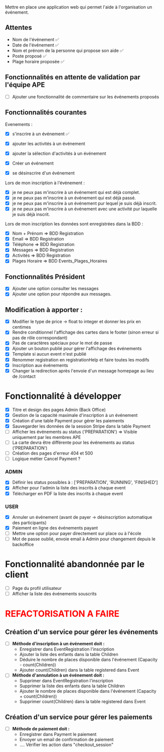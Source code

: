 
Mettre en place une application web qui permet l'aide à l'organisation un événement.

## Attentes
- Nom de l'événement ✅
- Date de l'événement ✅
- Nom et prénom de la personne qui propose son aide ✅
- Poste proposé ✅
- Plage horaire proposée ✅

## Fonctionnalités en attente de validation par l'équipe APE
- [ ] Ajouter une fonctionnalité de commentaire sur les événements proposés

## Fonctionnalités courantes
Evenements :
- [x] s'inscrire à un événement ✅
- [x] ajouter les activités à un événement
- [x] ajouter la sélection d'activités à un événement
- [x] Créer un événement
- [x] se désinscrire d'un événement


Lors de mon inscription à l'événement :
- [x] je ne peux pas m'inscrire à un événement qui est déjà complet.
- [x] je ne peux pas m'inscrire à un événement qui est déjà passé.
- [x] je ne peux pas m'inscrire à un événement pur lequel je suis déjà inscrit.
- [x] je ne peux pas m'inscrire à un événement avec une activité pur laquelle je suis déjà inscrit.

Lors de mon inscription les données sont enregistrées dans la BDD :
- [x] Nom + Prénom => BDD Registration
- [x] Email => BDD Registration
- [x] Téléphone => BDD Registration
- [x] Messages => BDD Registration
- [x] Activités => BDD Registration
- [x] Plages Horaire ⇒ BDD Events_Plages_Horaires

## Fonctionnalités Président
- [X] Ajouter une option consulter les messages
- [X] Ajouter une option pour répondre aux messages.

## Modification à apporter :

- [x] Modifier le type de price → float to integer et donner les prix en centimes
- [X] Rendre conditionnel l'affichage des cartes dans le footer (sinon erreur si pas de rôle correspondant)
- [X] Pas de caractères spéciaux pour le mot de passe
- [x] Ajouter un bouton publié pour gérer l'affichage des événements
- [x] Template si aucun event n'est publié
- [x] Renommer registration en registrationHelp et faire toutes les modifs
- [x] Inscription aux événements
- [x] Changer la redirection après l'envoie d'un message homepage au lieu de /contact

# Fonctionnalité à développer
- [x] Titre et design des pages Admin (Back Office)
- [x] Gestion de la capacité maximale d'inscription à un événement
- [x] Création d'une table Payment pour gérer les paiements 
- [x] Sauvegarder les données de la session Stripe dans la table Payment
- [ ] Afficher les événements au status ('PREPARATION') => Visible uniquement par les membres APE
- [ ] La carte devra être différente pour les événements au status ('PREPARATION')
- [ ] Création des pages d'erreur 404 et 500
- [ ] Logique métier Cancel Payment ?

### ADMIN
- [x] Définir les status possibles à : ['PREPARATION', 'RUNNING', 'FINISHED']
- [x] Afficher pour l'admin la liste des inscrits à chaque event
- [x] Télécharger en PDF la liste des inscrits à chaque event

### USER
- [x] Annuler un événement (avant de payer → désinscription automatique des participants)
- [x] Paiement en ligne des événements payant
- [ ] Mettre une option pour payer directement sur place ou à l'école
- [ ] Mot de passe oublié, envoie email à Admin pour changement depuis le backoffice

# Fonctionnalité abandonnée par le client
- [ ] Page du profil utilisateur
- [ ] Afficher la liste des événements souscrits

# <h1 style="color:red;">REFACTORISATION A FAIRE</h1>

## Création d'un service pour gérer les événements

- [ ] __Méthode d'inscription à un événement doit :__
  - Enregistrer dans EventRegistration l'inscription
  - Ajouter la liste des enfants dans la table Children
  - Déduire le nombre de places disponible dans l'événement (Capacity - count(Children))
  - Ajouter count(Children) dans la table registered dans Event
- [ ] __Méthode d'annulation à un événement doit :__
  - Supprimer dans EventRegistration l'inscription
  - Supprimer la liste des enfants dans la table Children
  - Ajouter le nombre de places disponible dans l'événement (Capacity + count(Children))
  - Supprimer count(Children) dans la table registered dans Event

## Création d'un service pour gérer les paiements
- [ ] __Méthode de paiement doit :__
  - Enregistrer dans Payment le paiement
  - Envoyer un email de confirmation de paiement
  - .... Vérifier les action dans "checkout_session"
